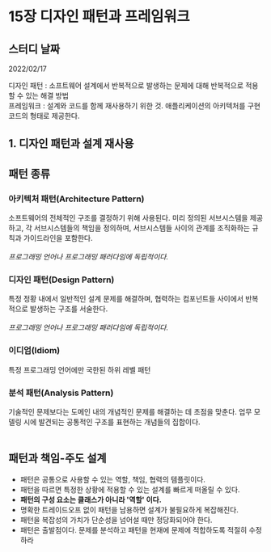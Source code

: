 # 15장 디자인 패턴과 프레임워크

## 스터디 날짜
2022/02/17

디자인 패턴 : 소프트웨어 설계에서 반복적으로 발생하는 문제에 대해 반복적으로 적용할 수 있는 해결 방법<br>
프레임워크 : 설계와 코드를 함께 재사용하기 위한 것. 애플리케이션의 아키텍처를 구현 코드의 형태로 제공한다.<br>

## 1. 디자인 패턴과 설계 재사용
## 패턴 종류
### 아키텍처 패턴(Architecture Pattern)
소프트웨어의 전체적인 구조를 결정하기 위해 사용된다. 미리 정의된 서브시스템을 제공하고, 각 서브시스템들의 책임을 정의하며, 서브시스템들 사이의 관계를 조직화하는 규칙과 가이드라인을 포함한다.<br><br>
*프로그래밍 언어나 프로그래밍 패러다임에 독립적이다.*
### 디자인 패턴(Design Pattern)
특정 정황 내에서 일반적인 설계 문제를 해결하며, 협력하는 컴포넌트들 사이에서 반복적으로 발생하는 구조를 서술한다.<br><br>
*프로그래밍 언어나 프로그래밍 패러다임에 독립적이다.*
### 이디엄(Idiom)
특정 프로그래밍 언어에만 국한된 하위 레벨 패턴
### 분석 패턴(Analysis Pattern)
기술적인 문제보다는 도메인 내의 개념적인 문제를 해결하는 데 초점을 맞춘다. 업무 모델링 시에 발견되는 공통적인 구조를 표현하는 개념들의 집합이다.
<br><br>
## 패턴과 책임-주도 설계
- 패턴은 공통으로 사용할 수 있는 역할, 책임, 협력의 템플릿이다.
- 패턴을 따르면 특정한 상황에 적용할 수 있는 설계를 빠르게 떠올릴 수 있다.
- **패턴의 구성 요소는 클래스가 아니라 '역할' 이다.**
- 명확한 트레이드오프 없이 패턴을 남용하면 설계가 불필요하게 복잡해진다.
- 패턴을 복잡성의 가치가 단순성을 넘어설 때만 정당화되어야 한다.
- 패턴은 출발점이다. 문제를 분석하고 패턴을 현재에 문제에 적합하도록 적절히 수정하라

